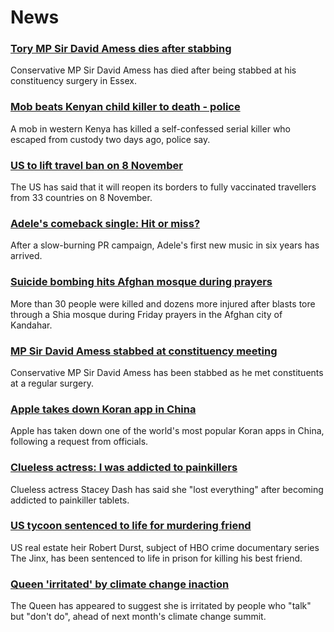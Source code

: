 # News
### [Tory MP Sir David Amess dies after stabbing](https://www.bbc.com/news/uk-58930593)
Conservative MP Sir David Amess has died after being stabbed at his constituency surgery in Essex.
### [Mob beats Kenyan child killer to death - police](https://www.bbc.com/news/world-africa-58923592)
A mob in western Kenya has killed a self-confessed serial killer who escaped from custody two days ago, police say.
### [US to lift travel ban on 8 November](https://www.bbc.com/news/world-us-canada-58929441)
The US has said that it will reopen its borders to fully vaccinated travellers from 33 countries on 8 November.
### [Adele's comeback single: Hit or miss?](https://www.bbc.com/news/entertainment-arts-58910034)
After a slow-burning PR campaign, Adele's first new music in six years has arrived.
### [Suicide bombing hits Afghan mosque during prayers](https://www.bbc.com/news/world-asia-58925863)
More than 30 people were killed and dozens more injured after blasts tore through a Shia mosque during Friday prayers in the Afghan city of Kandahar.
### [MP Sir David Amess stabbed at constituency meeting](https://www.bbc.com/news/uk-58929453)
Conservative MP Sir David Amess has been stabbed as he met constituents at a regular surgery.
### [Apple takes down Koran app in China](https://www.bbc.com/news/technology-58921230)
Apple has taken down one of the world's most popular Koran apps in China, following a request from officials.
### [Clueless actress: I was addicted to painkillers](https://www.bbc.com/news/entertainment-arts-58924426)
Clueless actress Stacey Dash has said she "lost everything" after becoming addicted to painkiller tablets.
### [US tycoon sentenced to life for murdering friend](https://www.bbc.com/news/world-us-canada-58919749)
US real estate heir Robert Durst, subject of HBO crime documentary series The Jinx, has been sentenced to life in prison for killing his best friend.
### [Queen 'irritated' by climate change inaction](https://www.bbc.com/news/uk-58923924)
The Queen has appeared to suggest she is irritated by people who "talk" but "don't do", ahead of next month's climate change summit.
